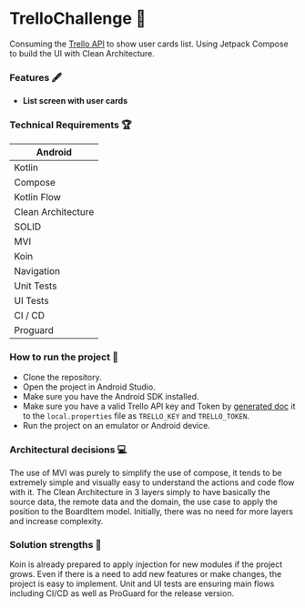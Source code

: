 # TrelloChallenge 📅

Consuming the [Trello API](https://developer.atlassian.com/cloud/trello/guides/rest-api/api-introduction/)  to show user cards list. Using Jetpack Compose to build the UI with Clean Architecture.

### Features 🖋️
- **List screen with user cards**

### Technical Requirements 🏆
| Android            |
|--------------------|
| Kotlin             |
| Compose            |
| Kotlin Flow        |
| Clean Architecture |
| SOLID              |
| MVI                |
| Koin               |
| Navigation         |
| Unit Tests         |
| UI Tests           |
| CI / CD            |
| Proguard           |

### How to run the project 🏃

- Clone the repository.
- Open the project in Android Studio.
- Make sure you have the Android SDK installed.
- Make sure you have a valid Trello API key and Token by [generated doc](https://developer.atlassian.com/cloud/trello/guides/rest-api/api-introduction/) it to the `local.properties` file as `TRELLO_KEY` and `TRELLO_TOKEN`.
- Run the project on an emulator or Android device.

### Architectural decisions 💻

The use of MVI was purely to simplify the use of compose, it tends to be extremely simple and visually easy to understand the actions and code flow with it.
The Clean Architecture in 3 layers simply to have basically the source data, the remote data and the domain, the use case to apply the position to the BoardItem model. Initially, there was no need for more layers and increase complexity.

### Solution strengths 📶

Koin is already prepared to apply injection for new modules if the project grows. Even if there is a need to add new features or make changes, the project is easy to implement.
Unit and UI tests are ensuring main flows including CI/CD as well as ProGuard for the release version.